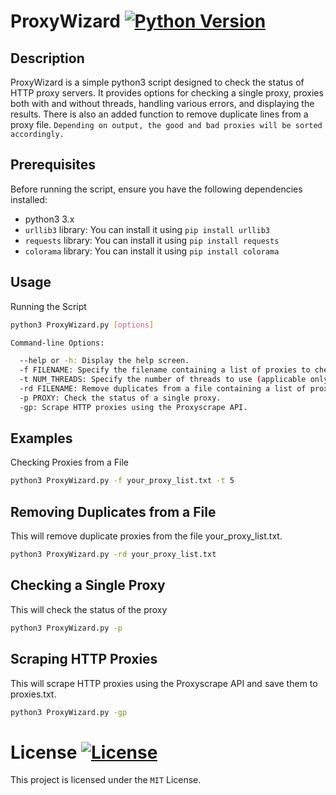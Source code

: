 # ProxyWizard [![Python Version](https://img.shields.io/badge/Python-3.6%2B-blue.svg)](https://www.python.org/downloads/release)

## Description

ProxyWizard is a simple python3 script designed to check the status of HTTP proxy servers. It provides options for checking a single proxy, proxies both with and without threads, handling various errors, and displaying the results. There is also an added function to remove duplicate lines from a proxy file. `Depending on output, the good and bad proxies will be sorted accordingly.`

## Prerequisites

Before running the script, ensure you have the following dependencies installed:

- python3 3.x
- `urllib3`  library: You can install it using `pip install urllib3`
- `requests` library: You can install it using `pip install requests`
- `colorama` library: You can install it using `pip install colorama`

## Usage

Running the Script
```bash
python3 ProxyWizard.py [options]

Command-line Options:

  --help or -h: Display the help screen.
  -f FILENAME: Specify the filename containing a list of proxies to check.
  -t NUM_THREADS: Specify the number of threads to use (applicable only with the -f option).
  -rd FILENAME: Remove duplicates from a file containing a list of proxies.
  -p PROXY: Check the status of a single proxy.
  -gp: Scrape HTTP proxies using the Proxyscrape API.
```
## Examples

Checking Proxies from a File

```bash
python3 ProxyWizard.py -f your_proxy_list.txt -t 5
```
## Removing Duplicates from a File
This will remove duplicate proxies from the file your_proxy_list.txt.

```bash
python3 ProxyWizard.py -rd your_proxy_list.txt
```

## Checking a Single Proxy
This will check the status of the proxy
```bash
python3 ProxyWizard.py -p
```

## Scraping HTTP Proxies

This will scrape HTTP proxies using the Proxyscrape API and save them to proxies.txt.
```bash
python3 ProxyWizard.py -gp
```

# License [![License](https://img.shields.io/badge/License-MIT-blue.svg)](https://opensource.org/licenses/MIT)

This project is licensed under the `MIT` License.